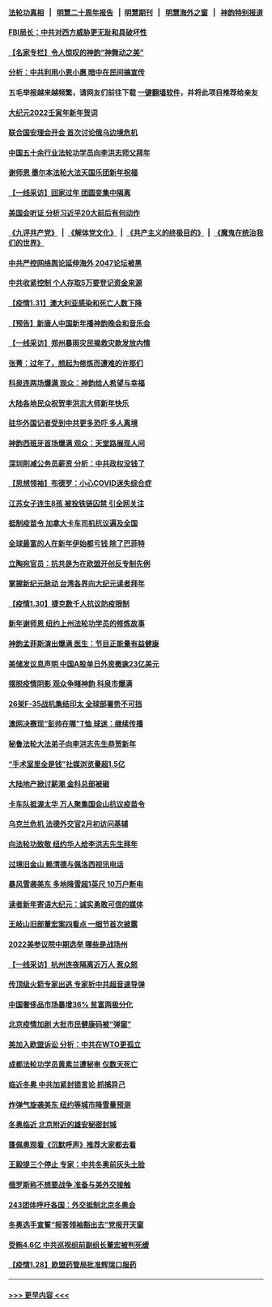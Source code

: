 #### [法轮功真相](https://github.com/gfw-breaker/truth/blob/master/README.md?t=0) &nbsp;&nbsp;|&nbsp;&nbsp; [明慧二十周年报告](https://github.com/gfw-breaker/mh-reports/blob/master/README.md?t=0) &nbsp;&nbsp;|&nbsp;&nbsp;[明慧期刊](https://github.com/gfw-breaker/mh-qikan) &nbsp;&nbsp;|&nbsp;&nbsp; [明慧海外之窗](https://github.com/gfw-breaker/mh-news/blob/master/README.md?t=0) &nbsp;&nbsp;|&nbsp;&nbsp; [神韵特别报道](https://github.com/gfw-breaker/mh-news/blob/master/shenyun.md?t=0)
#### [FBI局长：中共对西方威胁更无耻和具破坏性](../pages/nf4514/n13546102.md?t=02011501) 
#### [【名家专栏】令人惊叹的神韵“神舞动之美”](../pages/nf4514/n13544804.md?t=02011501) 
#### [分析：中共利用小恩小惠 暗中在民间搞宣传](../pages/nf4514/n13545455.md?t=02011501) 
#### 五毛举报越来越频繁，请网友们前往下载 [一键翻墙软件](https://github.com/gfw-breaker/ssr-accounts)，并将此项目推荐给亲友
#### [大纪元2022壬寅年新年贺词](../pages/nf4514/n13526890.md?t=02011501) 
#### [联合国安理会开会 首次讨论俄乌边境危机](../pages/nf4514/n13545040.md?t=02011501) 
#### [中国五十余行业法轮功学员向李洪志师父拜年](../pages/nf4514/n13544767.md?t=02011501) 
#### [谢师恩 墨尔本法轮大法天国乐团新年祝福](../pages/nf4514/n13544667.md?t=02011501) 
#### [【一线采访】回家过年 团圆变集中隔离](../pages/nf4514/n13545044.md?t=02011501) 
#### [美国会听证 分析习近平20大前后有何动作](../pages/nf4514/n13543629.md?t=02011501) 
#### [《九评共产党》](https://github.com/begood0513/9ping.md/blob/master/README.md) &nbsp;|&nbsp; [《解体党文化》](../../../../jtdwh.md/blob/master/README.md)  &nbsp;|&nbsp; [《共产主义的终极目的》](../../../../gczydzjmd.md/blob/master/README.md) &nbsp;|&nbsp; [《魔鬼在统治我们的世界》](../../../../mgztzwmdsj.md/blob/master/README.md) 
#### [中共严控网络舆论延伸海外 2047论坛被黑](../pages/nf4514/n13540605.md?t=02011501) 
#### [中共收紧控制 个人存取5万要登记资金来源](../pages/nf4514/n13544641.md?t=02011501) 
#### [【疫情1.31】澳大利亚感染和死亡人数下降](../pages/nf4514/n13544673.md?t=02011501) 
#### [【预告】新唐人中国新年播神韵晚会和音乐会](../pages/nf4514/n13531336.md?t=02011501) 
#### [【一线采访】郑州暴雨灾民揭救灾款发放内情](../pages/nf4514/n13544369.md?t=02011501) 
#### [张菁：过年了，想起为修炼而遭难的许那们](../pages/nf4514/n13543871.md?t=02011501) 
#### [科泉连两场爆满 观众：神韵给人希望与幸福](../pages/nf4514/n13544194.md?t=02011501) 
#### [大陆各地民众祝贺李洪志大师新年快乐](../pages/nf4514/n13543740.md?t=02011501) 
#### [驻华外国记者受到中共更多恐吓 多人离境](../pages/nf4514/n13543660.md?t=02011501) 
#### [神韵西班牙首场爆满 观众：天堂路展现人间](../pages/nf4514/n13543796.md?t=02011501) 
#### [深圳削减公务员薪资 分析：中共政权没钱了](../pages/nf4514/n13543554.md?t=02011501) 
#### [【思想领袖】布德罗：小心COVID迷失综合症](../pages/nf4514/n13513654.md?t=02011501) 
#### [江苏女子连生8孩 被拴铁链囚禁 引全网关注](../pages/nf4514/n13543150.md?t=02011501) 
#### [抵制疫苗令 加拿大卡车司机抗议遍及全国](../pages/nf4514/n13543001.md?t=02011501) 
#### [全球最富的人在新年伊始都亏钱 除了巴菲特](../pages/nf4514/n13540195.md?t=02011501) 
#### [立陶宛官员：抗共是为在欧盟开创反专制先例](../pages/nf4514/n13542940.md?t=02011501) 
#### [掌握新纪元脉动 台湾各界向大纪元读者拜年](../pages/nf4514/n13541692.md?t=02011501) 
#### [【疫情1.30】捷克数千人抗议防疫限制](../pages/nf4514/n13541382.md?t=02011501) 
#### [新年谢师恩 纽约上州法轮功学员的修炼故事](../pages/nf4514/n13541652.md?t=02011501) 
#### [神韵孟菲斯演出爆满 医生：节目正能量有益健康](../pages/nf4514/n13541257.md?t=02011501) 
#### [美储发议息声明 中国A股单日外资撤逾23亿美元](../pages/nf4514/n13541571.md?t=02011501) 
#### [摆脱疫情阴影 观众争睹神韵 科泉市爆满](../pages/nf4514/n13541323.md?t=02011501) 
#### [26架F-35战机集结印太 全球部署势不可挡](../pages/nf4514/n13532368.md?t=02011501) 
#### [澳网决赛现“彭帅在哪”T恤 球迷：继续传播](../pages/nf4514/n13540091.md?t=02011501) 
#### [秘鲁法轮大法弟子向李洪志先生恭贺新年](../pages/nf4514/n13540182.md?t=02011501) 
#### [“手术室里全是钱”社媒浏览量超1.5亿](../pages/nf4514/n13540800.md?t=02011501) 
#### [大陆地产掀讨薪潮 金科总部被砸](../pages/nf4514/n13540498.md?t=02011501) 
#### [卡车队抵渥太华 万人聚集国会山抗议疫苗令](../pages/nf4514/n13540167.md?t=02011501) 
#### [乌克兰危机 法德外交官2月初访问基辅](../pages/nf4514/n13540212.md?t=02011501) 
#### [向法轮功致敬 纽约华人给李洪志先生拜年](../pages/nf4514/n13540040.md?t=02011501) 
#### [过境旧金山 赖清德与佩洛西视讯电话](../pages/nf4514/n13540101.md?t=02011501) 
#### [暴风雪袭美东 多地降雪超1英尺 10万户断电](../pages/nf4514/n13540123.md?t=02011501) 
#### [读者新年寄语大纪元：诚实勇敢可信的媒体](../pages/nf4514/n13538080.md?t=02011501) 
#### [王岐山旧部董宏案四看点 一细节首次披露](../pages/nf4514/n13539381.md?t=02011501) 
#### [2022美参议院中期选举 哪些是战场州](../pages/nf4514/n13529886.md?t=02011501) 
#### [【一线采访】杭州连夜隔离近万人 惹众怒](../pages/nf4514/n13538786.md?t=02011501) 
#### [传顶级火箭专家出逃 专家析中共超音速导弹](../pages/nf4514/n13538690.md?t=02011501) 
#### [中国奢侈品市场暴增36% 贫富两极分化](../pages/nf4514/n13538567.md?t=02011501) 
#### [北京疫情加剧 大批市民健康码被“弹窗”](../pages/nf4514/n13538304.md?t=02011501) 
#### [美加入欧盟诉讼 分析：中共在WTO更孤立](../pages/nf4514/n13537575.md?t=02011501) 
#### [成都法轮功学员黄素兰遭秘审 仅数天死亡](../pages/nf4514/n13537458.md?t=02011501) 
#### [临近冬奥 中共加紧封锁言论 抓捕异己](../pages/nf4514/n13535740.md?t=02011501) 
#### [炸弹气旋袭美东 纽约等城市降雪量预测](../pages/nf4514/n13537192.md?t=02011501) 
#### [冬奥临近 北京附近的雄安秘密封城](../pages/nf4514/n13536821.md?t=02011501) 
#### [蓬佩奥观看《沉默呼声》推荐大家都去看](../pages/nf4514/n13536743.md?t=02011501) 
#### [王毅提三个停止 专家：中共冬奥前灰头土脸](../pages/nf4514/n13536255.md?t=02011501) 
#### [俄罗斯称不想要战争 准备与美外交接触](../pages/nf4514/n13536321.md?t=02011501) 
#### [243团体呼吁各国：外交抵制北京冬奥会](../pages/nf4514/n13535956.md?t=02011501) 
#### [冬奥选手宣誓“报答领袖豁出去”党报开天窗](../pages/nf4514/n13535794.md?t=02011501) 
#### [受贿4.6亿 中共巡视组前副组长董宏被判死缓](../pages/nf4514/n13535739.md?t=02011501) 
#### [【疫情1.28】欧盟药管局批准辉瑞口服药](../pages/nf4514/n13535778.md?t=02011501) 

----
#### [ >>> 更早内容 <<< ](../indexes/nf4514-earlier.md)

